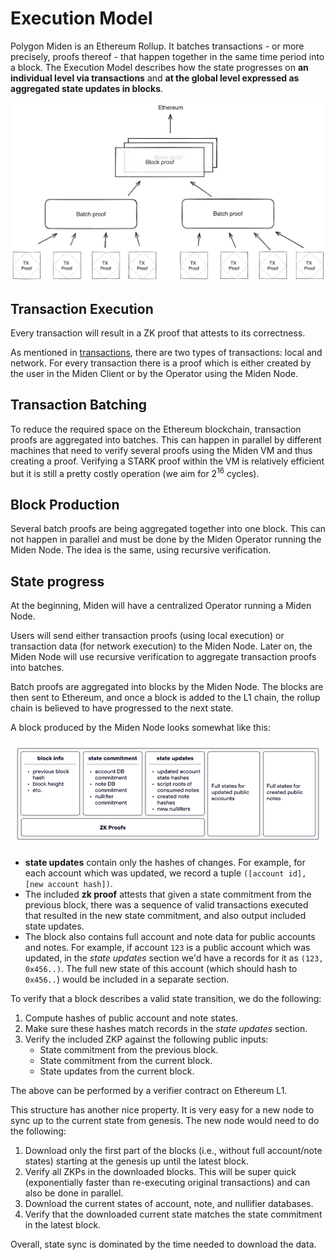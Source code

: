 # Execution Model

Polygon Miden is an Ethereum Rollup. It batches transactions - or more precisely, proofs thereof - that happen together in the same time period into a block. The Execution Model describes how the state progresses on **an individual level via transactions** and **at the global level expressed as aggregated state updates in blocks**. 

<p align="center">
  <img src="../diagrams/architecture/execution/Execution.png">
</p>

## Transaction Execution

Every transaction will result in a ZK proof that attests to its correctness.

As mentioned in [transactions](https://0xpolygonmiden.github.io/miden-base/architecture/transactions.html#local-vs-network-transactions), there are two types of transactions: local and network. For every transaction there is a proof which is either created by the user in the Miden Client or by the Operator using the Miden Node. 

## Transaction Batching
To reduce the required space on the Ethereum blockchain, transaction proofs are aggregated into batches. This can happen in parallel by different machines that need to verify several proofs using the Miden VM and thus creating a proof. Verifying a STARK proof within the VM is relatively efficient but it is still a pretty costly operation (we aim for 2<sup>16</sup> cycles).

## Block Production
Several batch proofs are being aggregated together into one block. This can not happen in parallel and must be done by the Miden Operator running the Miden Node. The idea is the same, using recursive verification.

## State progress 
At the beginning, Miden will have a centralized Operator running a Miden Node.

Users will send either transaction proofs (using local execution) or transaction data (for network execution) to the Miden Node. Later on, the Miden Node will use recursive verification to aggregate transaction proofs into batches.

Batch proofs are aggregated into blocks by the Miden Node. The blocks are then sent to Ethereum, and once a block is added to the L1 chain, the rollup chain is believed to have progressed to the next state.

A block produced by the Miden Node looks somewhat like this:

<p align="center">
  <img src="../diagrams/architecture/execution/Block.png">
</p>

* **state updates** contain only the hashes of changes. For example, for each account which was updated, we record a tuple `([account id], [new account hash])`.
* The included **zk proof** attests that given a state commitment from the previous block, there was a sequence of valid transactions executed that resulted in the new state commitment, and also output included state updates.
* The block also contains full account and note data for public accounts and notes. For example, if account `123` is a public account which was updated, in the *state updates* section we'd have a records for it as `(123, 0x456..)`. The full new state of this account (which should hash to `0x456..`) would be included in a separate section.

To verify that a block describes a valid state transition, we do the following:
1. Compute hashes of public account and note states.
2. Make sure these hashes match records in the *state updates* section.
3. Verify the included ZKP against the following public inputs:
   - State commitment from the previous block.
   - State commitment from the current block.
   - State updates from the current block.

The above can be performed by a verifier contract on Ethereum L1.

This structure has another nice property. It is very easy for a new node to sync up to the current state from genesis. The new node would need to do the following:
1. Download only the first part of the blocks (i.e., without full account/note states) starting at the genesis up until the latest block.
2. Verify all ZKPs in the downloaded blocks. This will be super quick (exponentially faster than re-executing original transactions) and can also be done in parallel.
3. Download the current states of account, note, and nullifier databases.
4. Verify that the downloaded current state matches the state commitment in the latest block.

Overall, state sync is dominated by the time needed to download the data.
